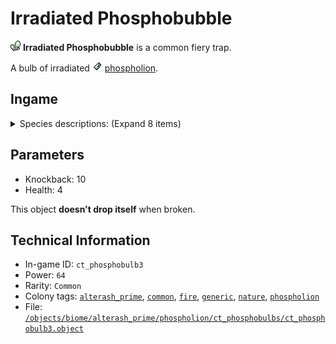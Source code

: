 # Irradiated Phosphobubble

<img src="https://raw.githubusercontent.com/Ceterai/Enternia/main/objects/biome/alterash_prime/phospholion/ct_phosphobulbs/icon.png" alt="Irradiated Phosphobubble icon" loading="lazy" height=16px width="auto" /> **Irradiated Phosphobubble** is a common fiery trap.

A bulb of irradiated <img src="https://raw.githubusercontent.com/Ceterai/Enternia/main/items/generic/crafting/ct_phospholion.png" alt="Phospholion icon" loading="lazy" height=16px width="auto" /> [phospholion](https://ceterai.github.io/MyEnternia/Wiki/Phospholion).

## Ingame

<details><summary>Species descriptions: (Expand 8 items)</summary>

- Alta: This phospholion deposit collected too much radiation. Better be careful.
- Apex: This seems lie it's about to burst, better be careful.
- Avian: Uh oh! I do not want to step near this.
- Floran: Watch your ssstep!
- Glitch: Cautious. An active phosphobulb, I had better be careful.
- Human: I don't want to risk it, this thing could explode.
- Hylotl: Phosphobulbs, smaller than sea mines but still lethal.
- Novakid: This thing could still blow!

</details>

## Parameters

- Knockback: 10  
- Health: 4

This object **doesn't drop itself** when broken.

## Technical Information

- In-game ID: `ct_phosphobulb3`
- Power: `64`
- Rarity: `Common`
- Colony tags: [`alterash_prime`](https://ceterai.github.io/MyEnternia/Wiki/Tags/AlterashPrime), [`common`](https://ceterai.github.io/MyEnternia/Wiki/Tags/Common), [`fire`](https://ceterai.github.io/MyEnternia/Wiki/Tags/Fire), [`generic`](https://ceterai.github.io/MyEnternia/Wiki/Tags/Generic), [`nature`](https://ceterai.github.io/MyEnternia/Wiki/Tags/Nature), [`phospholion`](https://ceterai.github.io/MyEnternia/Wiki/Tags/Phospholion)
- File: [`/objects/biome/alterash_prime/phospholion/ct_phosphobulbs/ct_phosphobulb3.object`](https://github.com/Ceterai/Enternia/blob/main/objects/biome/alterash_prime/phospholion/ct_phosphobulbs/ct_phosphobulb3.object)
